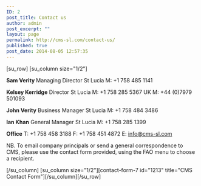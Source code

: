 ```yaml
---
ID: 2
post_title: Contact us
author: admin
post_excerpt: ""
layout: page
permalink: http://cms-sl.com/contact-us/
published: true
post_date: 2014-08-05 12:57:35
---
```

[su_row]
[su_column size="1/2"]

<strong>Sam Verity
</strong>Managing Director
St Lucia M: +1 758 485 1141

<strong>Kelsey Kerridge</strong>
Director
St Lucia M: +1 758 285 5367
UK M: +44 (0)7979 501093

<strong>John Verity</strong>
Business Manager
St Lucia M: +1 758 484 3486

<strong>Ian Khan</strong>
General Manager
St Lucia M: +1 758 285 1399

<strong>Office</strong>
T: +1 758 458 3188
F: +1 758 451 4872
E: <a href="mailto:info@cms-sl.com">info@cms-sl.com</a>

NB. To email company principals
or send a general correspondence to CMS,
please use the contact form provided,
using the FAO menu to choose a recipient.

[/su_column]
[su_column size="1/2"][contact-form-7 id="1213" title="CMS Contact Form"][/su_column][/su_row]